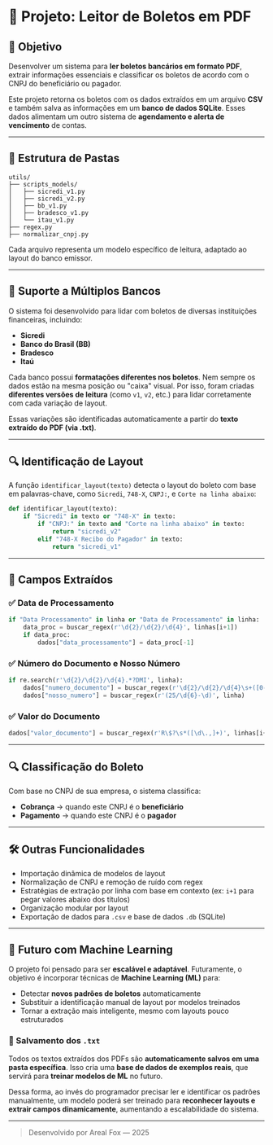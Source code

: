 
# 📄 Projeto: Leitor de Boletos em PDF

## 🧾 Objetivo

Desenvolver um sistema para **ler boletos bancários em formato PDF**, extrair informações essenciais e classificar os boletos de acordo com o CNPJ do beneficiário ou pagador.

Este projeto retorna os boletos com os dados extraídos em um arquivo **CSV** e também salva as informações em um **banco de dados SQLite**. Esses dados alimentam um outro sistema de **agendamento e alerta de vencimento** de contas.

---

## 📂 Estrutura de Pastas

```
utils/
├── scripts_models/
│   ├── sicredi_v1.py
│   ├── sicredi_v2.py
│   ├── bb_v1.py
│   ├── bradesco_v1.py
│   └── itau_v1.py
├── regex.py
├── normalizar_cnpj.py
```

Cada arquivo representa um modelo específico de leitura, adaptado ao layout do banco emissor.

---

## 🏦 Suporte a Múltiplos Bancos

O sistema foi desenvolvido para lidar com boletos de diversas instituições financeiras, incluindo:

- **Sicredi**
- **Banco do Brasil (BB)**
- **Bradesco**
- **Itaú**

Cada banco possui **formatações diferentes nos boletos**. Nem sempre os dados estão na mesma posição ou "caixa" visual. Por isso, foram criadas **diferentes versões de leitura** (como `v1`, `v2`, etc.) para lidar corretamente com cada variação de layout.

Essas variações são identificadas automaticamente a partir do **texto extraído do PDF (via .txt)**.

---

## 🔍 Identificação de Layout

A função `identificar_layout(texto)` detecta o layout do boleto com base em palavras-chave, como `Sicredi`, `748-X`, `CNPJ:`, e `Corte na linha abaixo`:

```python
def identificar_layout(texto):
    if "Sicredi" in texto or "748-X" in texto:
        if "CNPJ:" in texto and "Corte na linha abaixo" in texto:
            return "sicredi_v2"
        elif "748-X Recibo do Pagador" in texto:
            return "sicredi_v1"
```

---

## 📌 Campos Extraídos

### ✅ Data de Processamento
```python
if "Data Processamento" in linha or "Data de Processamento" in linha:
    data_proc = buscar_regex(r'\d{2}/\d{2}/\d{4}', linhas[i+1])
    if data_proc:
        dados["data_processamento"] = data_proc[-1]
```

### ✅ Número do Documento e Nosso Número
```python
if re.search(r'\d{2}/\d{2}/\d{4}.*?DMI', linha):
    dados["numero_documento"] = buscar_regex(r'\d{2}/\d{2}/\d{4}\s+([0-9\-]+)', linha)
    dados["nosso_numero"] = buscar_regex(r'(25/\d{6}-\d)', linha)
```

### ✅ Valor do Documento
```python
dados["valor_documento"] = buscar_regex(r'R\$?\s*([\d\.,]+)', linhas[i+1])
```

---

## 🔍 Classificação do Boleto

Com base no CNPJ de sua empresa, o sistema classifica:

- **Cobrança** → quando este CNPJ é o **beneficiário**
- **Pagamento** → quando este CNPJ é o **pagador**

---

## 🛠️ Outras Funcionalidades

- Importação dinâmica de modelos de layout
- Normalização de CNPJ e remoção de ruído com regex
- Estratégias de extração por linha com base em contexto (ex: `i+1` para pegar valores abaixo dos títulos)
- Organização modular por layout
- Exportação de dados para `.csv` e base de dados `.db` (SQLite)


---

## 🤖 Futuro com Machine Learning

O projeto foi pensado para ser **escalável e adaptável**. Futuramente, o objetivo é incorporar técnicas de **Machine Learning (ML)** para:

- Detectar **novos padrões de boletos** automaticamente
- Substituir a identificação manual de layout por modelos treinados
- Tornar a extração mais inteligente, mesmo com layouts pouco estruturados

### 📁 Salvamento dos `.txt`

Todos os textos extraídos dos PDFs são **automaticamente salvos em uma pasta específica**. Isso cria uma **base de dados de exemplos reais**, que servirá para **treinar modelos de ML** no futuro.

Dessa forma, ao invés do programador precisar ler e identificar os padrões manualmente, um modelo poderá ser treinado para **reconhecer layouts e extrair campos dinamicamente**, aumentando a escalabilidade do sistema.

---

> Desenvolvido por Areal Fox — 2025
